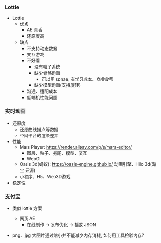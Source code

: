 ### Lottie

* Lottie
  * 优点
    * AE 真香
    * 还原度高
  * 缺点
    * 不支持动态数据
    * 交互游戏
    * 不好看
      * 没有粒子系统
      * 缺少骨骼动画
        * 可以用 spnae, 有学习成本、商业收费
      * 缺少模型动画(支持旋转)
    * 沟通、适配成本
    * 低端机性能问题

### 实时动画

* 还原度
  * 还原曲线描点等数据
  * 不同平台的渲染差异
* 性能
  * Mars Player: https://render.alipay.com/p/s/mars-editor/
    * 图层、粒子、拖尾、模型、交互
    * WebGl
  * Oasis 3d(蚂蚁): https://oasis-engine.github.io/ 动画引擎、Hilo 3d(淘宝 开源)
  * 小程序、H5、Web3D游戏
* 稳定性

### 支付宝

* 类似 lottie 方案
  * 网页 AE
    * 在线制作 -> 发布优化 -> 播放 JSON

* png、jpg 大图片通过缩小并不能减少内存消耗, 如何用工具检验内存?